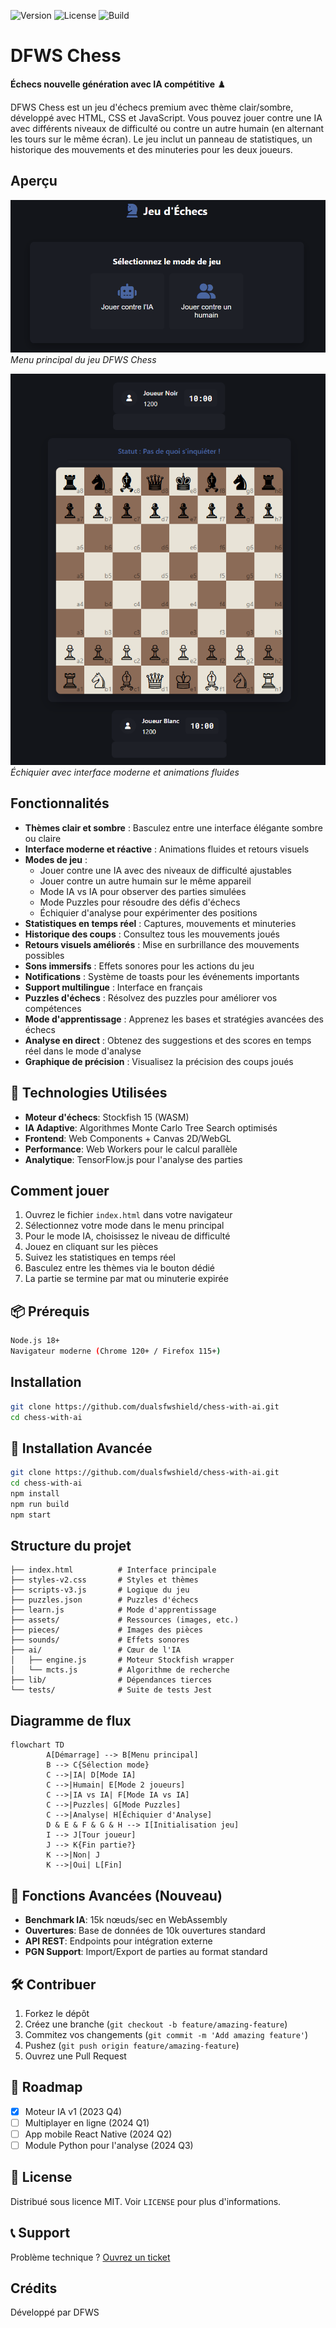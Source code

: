 ![Version](https://img.shields.io/badge/version-3.0-blue?style=for-the-badge)
![License](https://img.shields.io/badge/license-MIT-green?style=for-the-badge)
![Build](https://img.shields.io/badge/build-passing-brightgreen?style=for-the-badge)

# DFWS Chess

**Échecs nouvelle génération avec IA compétitive** ♟️

DFWS Chess est un jeu d'échecs premium avec thème clair/sombre, développé avec HTML, CSS et JavaScript. Vous pouvez jouer contre une IA avec différents niveaux de difficulté ou contre un autre humain (en alternant les tours sur le même écran). Le jeu inclut un panneau de statistiques, un historique des mouvements et des minuteries pour les deux joueurs.

## Aperçu

![Menu principal](assets/Mode-selection.png)
*Menu principal du jeu DFWS Chess*

![Échiquier](assets/board.png)
*Échiquier avec interface moderne et animations fluides*

## Fonctionnalités

- **Thèmes clair et sombre** : Basculez entre une interface élégante sombre ou claire
- **Interface moderne et réactive** : Animations fluides et retours visuels
- **Modes de jeu** :
    - Jouer contre une IA avec des niveaux de difficulté ajustables
    - Jouer contre un autre humain sur le même appareil
    - Mode IA vs IA pour observer des parties simulées
    - Mode Puzzles pour résoudre des défis d'échecs
    - Échiquier d'analyse pour expérimenter des positions
- **Statistiques en temps réel** : Captures, mouvements et minuteries
- **Historique des coups** : Consultez tous les mouvements joués
- **Retours visuels améliorés** : Mise en surbrillance des mouvements possibles
- **Sons immersifs** : Effets sonores pour les actions du jeu
- **Notifications** : Système de toasts pour les événements importants
- **Support multilingue** : Interface en français
- **Puzzles d'échecs** : Résolvez des puzzles pour améliorer vos compétences
- **Mode d'apprentissage** : Apprenez les bases et stratégies avancées des échecs
- **Analyse en direct** : Obtenez des suggestions et des scores en temps réel dans le mode d'analyse
- **Graphique de précision** : Visualisez la précision des coups joués

## 🚀 Technologies Utilisées
- **Moteur d'échecs**: Stockfish 15 (WASM)
- **IA Adaptive**: Algorithmes Monte Carlo Tree Search optimisés
- **Frontend**: Web Components + Canvas 2D/WebGL
- **Performance**: Web Workers pour le calcul parallèle
- **Analytique**: TensorFlow.js pour l'analyse des parties

## Comment jouer

1. Ouvrez le fichier `index.html` dans votre navigateur
2. Sélectionnez votre mode dans le menu principal
3. Pour le mode IA, choisissez le niveau de difficulté
4. Jouez en cliquant sur les pièces
5. Suivez les statistiques en temps réel
6. Basculez entre les thèmes via le bouton dédié
7. La partie se termine par mat ou minuterie expirée

## 📦 Prérequis
```bash
Node.js 18+
Navigateur moderne (Chrome 120+ / Firefox 115+)
```

## Installation

```bash
git clone https://github.com/dualsfwshield/chess-with-ai.git
cd chess-with-ai
```

## 🔧 Installation Avancée
```bash
git clone https://github.com/dualsfwshield/chess-with-ai.git
cd chess-with-ai
npm install
npm run build
npm start
```

## Structure du projet
```
├── index.html          # Interface principale
├── styles-v2.css       # Styles et thèmes
├── scripts-v3.js       # Logique du jeu
├── puzzles.json        # Puzzles d'échecs
├── learn.js            # Mode d'apprentissage
├── assets/             # Ressources (images, etc.)
├── pieces/             # Images des pièces
├── sounds/             # Effets sonores
├── ai/                 # Cœur de l'IA
│   ├── engine.js       # Moteur Stockfish wrapper
│   └── mcts.js         # Algorithme de recherche
├── lib/                # Dépendances tierces
└── tests/              # Suite de tests Jest
```

## Diagramme de flux

```mermaid
flowchart TD
        A[Démarrage] --> B[Menu principal]
        B --> C{Sélection mode}
        C -->|IA| D[Mode IA]
        C -->|Humain| E[Mode 2 joueurs]
        C -->|IA vs IA| F[Mode IA vs IA]
        C -->|Puzzles| G[Mode Puzzles]
        C -->|Analyse| H[Échiquier d'Analyse]
        D & E & F & G & H --> I[Initialisation jeu]
        I --> J[Tour joueur]
        J --> K{Fin partie?}
        K -->|Non| J
        K -->|Oui| L[Fin]
```

## 🌟 Fonctions Avancées (Nouveau)
- **Benchmark IA**: 15k nœuds/sec en WebAssembly
- **Ouvertures**: Base de données de 10k ouvertures standard
- **API REST**: Endpoints pour intégration externe
- **PGN Support**: Import/Export de parties au format standard

## 🛠️ Contribuer
1. Forkez le dépôt
2. Créez une branche (`git checkout -b feature/amazing-feature`)
3. Commitez vos changements (`git commit -m 'Add amazing feature'`)
4. Pushez (`git push origin feature/amazing-feature`)
5. Ouvrez une Pull Request

## 📅 Roadmap
- [x] Moteur IA v1 (2023 Q4)
- [ ] Multiplayer en ligne (2024 Q1)
- [ ] App mobile React Native (2024 Q2)
- [ ] Module Python pour l'analyse (2024 Q3)

## 📜 License
Distribué sous licence MIT. Voir `LICENSE` pour plus d'informations.

## 📞 Support
Problème technique ? [Ouvrez un ticket](https://github.com/dualsfwshield/chess-with-ai/issues)

## Crédits
Développé par DFWS